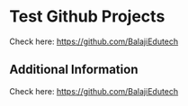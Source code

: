 # Test Github Projects

Check here: https://github.com/BalajiEdutech

## Additional Information

Check here: https://github.com/BalajiEdutech
